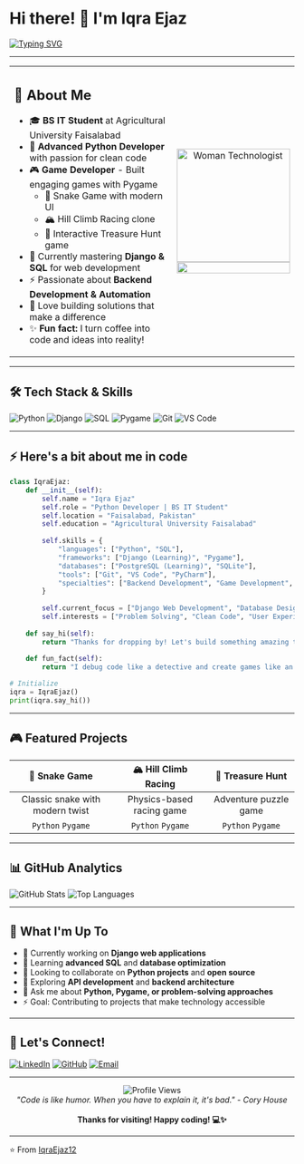 # Hi there! 👋 I'm Iqra Ejaz  
[![Typing SVG](https://readme-typing-svg.herokuapp.com?font=Fira+Code&size=22&pause=1000&color=FF69B4&width=500&lines=Python+Developer+🐍;Backend+Developer+⚡;Game+Developer+🎮;Problem+Solver+🧩;Tech+Enthusiast+💻)](https://git.io/typing-svg)

---

<table>
<tr>
<td width="60%" valign="top">

## 💫 About Me  
- 🎓 **BS IT Student** at Agricultural University Faisalabad  
- 🐍 **Advanced Python Developer** with passion for clean code  
- 🎮 **Game Developer** - Built engaging games with Pygame  
  - 🐍 Snake Game with modern UI
  - 🏔️ Hill Climb Racing clone
  - 💎 Interactive Treasure Hunt game
- 🌱 Currently mastering **Django & SQL** for web development
- ⚡ Passionate about **Backend Development & Automation**
- 🚀 Love building solutions that make a difference
- ✨ **Fun fact:** I turn coffee into code and ideas into reality!

</td>
<td width="40%" align="center">
  <img src="https://raw.githubusercontent.com/Tarikul-Islam-Anik/Animated-Fluent-Emojis/master/Emojis/People%20with%20professions/Woman%20Technologist%20Light%20Skin%20Tone.png" width="200" alt="Woman Technologist" style="background: transparent;"/>
  <br/>
  <img src="https://github-readme-stats.vercel.app/api?username=IqraEjaz12&show_icons=true&theme=radical" width="100%"/>
</td>
</tr>
</table>

---

## 🛠️ Tech Stack & Skills

![Python](https://img.shields.io/badge/Python-3776AB?style=for-the-badge&logo=python&logoColor=white)
![Django](https://img.shields.io/badge/Django-092E20?style=for-the-badge&logo=django&logoColor=white)
![SQL](https://img.shields.io/badge/SQL-336791?style=for-the-badge&logo=postgresql&logoColor=white)
![Pygame](https://img.shields.io/badge/Pygame-3776AB?style=for-the-badge&logo=python&logoColor=white)
![Git](https://img.shields.io/badge/Git-F05032?style=for-the-badge&logo=git&logoColor=white)
![VS Code](https://img.shields.io/badge/VS_Code-007ACC?style=for-the-badge&logo=visual-studio-code&logoColor=white)

---

## ⚡ Here's a bit about me in code  
```python
class IqraEjaz:
    def __init__(self):
        self.name = "Iqra Ejaz"
        self.role = "Python Developer | BS IT Student"
        self.location = "Faisalabad, Pakistan"
        self.education = "Agricultural University Faisalabad"
        
        self.skills = {
            "languages": ["Python", "SQL"],
            "frameworks": ["Django (Learning)", "Pygame"],
            "databases": ["PostgreSQL (Learning)", "SQLite"],
            "tools": ["Git", "VS Code", "PyCharm"],
            "specialties": ["Backend Development", "Game Development", "Automation"]
        }
        
        self.current_focus = ["Django Web Development", "Database Design", "API Development"]
        self.interests = ["Problem Solving", "Clean Code", "User Experience"]
    
    def say_hi(self):
        return "Thanks for dropping by! Let's build something amazing together! 🚀"
    
    def fun_fact(self):
        return "I debug code like a detective and create games like an artist! 🎨👩‍💻"

# Initialize
iqra = IqraEjaz()
print(iqra.say_hi())
```

---

## 🎮 Featured Projects

| 🐍 Snake Game | 🏔️ Hill Climb Racing | 💎 Treasure Hunt |
|:---:|:---:|:---:|
| Classic snake with modern twist | Physics-based racing game | Adventure puzzle game |
| `Python` `Pygame` | `Python` `Pygame` | `Python` `Pygame` |

---

## 📊 GitHub Analytics

![GitHub Stats](https://github-readme-stats.vercel.app/api?username=IqraEjaz12&show_icons=true&theme=radical&include_all_commits=true&count_private=true)
![Top Languages](https://github-readme-stats.vercel.app/api/top-langs/?username=IqraEjaz12&layout=compact&langs_count=7&theme=radical)

---

## 🌟 What I'm Up To

- 🔭 Currently working on **Django web applications**
- 🌱 Learning **advanced SQL** and **database optimization**
- 👯 Looking to collaborate on **Python projects** and **open source**
- 🤔 Exploring **API development** and **backend architecture**
- 💬 Ask me about **Python, Pygame, or problem-solving approaches**
- ⚡ Goal: Contributing to projects that make technology accessible

---

## 🤝 Let's Connect!

[![LinkedIn](https://img.shields.io/badge/LinkedIn-0077B5?style=for-the-badge&logo=linkedin&logoColor=white)](https://linkedin.com/in/iqra-ejaz)
[![GitHub](https://img.shields.io/badge/GitHub-100000?style=for-the-badge&logo=github&logoColor=white)](https://github.com/IqraEjaz12)
[![Email](https://img.shields.io/badge/Email-D14836?style=for-the-badge&logo=gmail&logoColor=white)](mailto:iqraejaz2004@gmail.com)

---

<div align="center">
  <img src="https://komarev.com/ghpvc/?username=IqraEjaz12&color=ff69b4&style=flat-square" alt="Profile Views"/>
  <br/>
  <i>"Code is like humor. When you have to explain it, it's bad." - Cory House</i>
  <br/><br/>
  <b>Thanks for visiting! Happy coding! 💻✨</b>
</div>

---

⭐ From [IqraEjaz12](https://github.com/IqraEjaz12)
